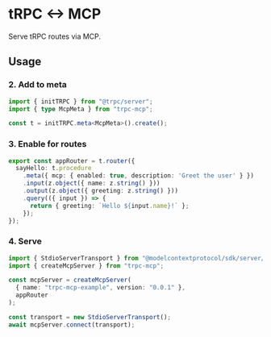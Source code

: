 # tRPC <-> MCP

Serve tRPC routes via MCP.

## Usage

### 2. Add to meta

```ts
import { initTRPC } from "@trpc/server";
import { type McpMeta } from "trpc-mcp";

const t = initTRPC.meta<McpMeta>().create();
```

### 3. Enable for routes

```ts
export const appRouter = t.router({
  sayHello: t.procedure
    .meta({ mcp: { enabled: true, description: 'Greet the user' } })
    .input(z.object({ name: z.string() }))
    .output(z.object({ greeting: z.string() }))
    .query(({ input }) => {
      return { greeting: `Hello ${input.name}!` };
    });
});
```

### 4. Serve

```ts
import { StdioServerTransport } from "@modelcontextprotocol/sdk/server/stdio.js";
import { createMcpServer } from "trpc-mcp";

const mcpServer = createMcpServer(
  { name: "trpc-mcp-example", version: "0.0.1" },
  appRouter
);

const transport = new StdioServerTransport();
await mcpServer.connect(transport);
```
